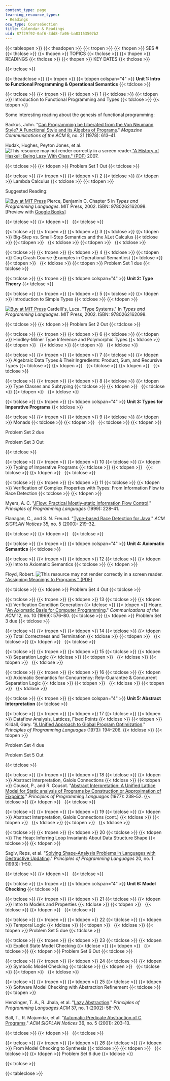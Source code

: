 ```yaml
---
content_type: page
learning_resource_types:
- Readings
ocw_type: CourseSection
title: Calendar & Readings
uid: 87f29f92-0af6-3dd8-fa06-ba83153507b2
---
```


{{< tableopen >}}
{{< theadopen >}}
{{< tropen >}}
{{< thopen >}}
SES #
{{< thclose >}}
{{< thopen >}}
TOPICS
{{< thclose >}}
{{< thopen >}}
READINGS
{{< thclose >}}
{{< thopen >}}
KEY DATES
{{< thclose >}}

{{< trclose >}}

{{< theadclose >}}
{{< tropen >}}
{{< tdopen colspan="4" >}}
**Unit 1: Intro to Functional Programming & Operational Semantics**
{{< tdclose >}}

{{< trclose >}}
{{< tropen >}}
{{< tdopen >}}
1
{{< tdclose >}}
{{< tdopen >}}
Introduction to Functional Programming and Types
{{< tdclose >}}
{{< tdopen >}}


Some interesting reading about the genesis of functional programming:

Backus, John. "[Can Programming be Liberated from the Von Neumann Style? A Functional Style and its Algebra of Programs](http://dx.doi.org/10.1145/359576.359579)." _Magazine Communications of the ACM_ 8, no. 21 (1978): 613–41.

Hudak, Hughes, Peyton Jones, et al. ![This resource may not render correctly in a screen reader.](/images/inacessible.gif)["A History of Haskell: Being Lazy With Class." (PDF)](https://www.microsoft.com/en-us/research/publication/a-history-of-haskell-being-lazy-with-class/) 2007.


{{< tdclose >}}
{{< tdopen >}}
Problem Set 1 Out
{{< tdclose >}}

{{< trclose >}}
{{< tropen >}}
{{< tdopen >}}
2
{{< tdclose >}}
{{< tdopen >}}
Lambda Calculus
{{< tdclose >}}
{{< tdopen >}}


Suggested Reading:

[![Buy at MIT Press](/images/mp_logo.gif)](https://mitpress.mit.edu/9780262162098) Pierce, Benjamin C. Chapter 5 in _Types and Programming Languages_. MIT Press, 2002. ISBN: 9780262162098. \[Preview with [Google Books](http://books.google.com/books?id=ti6zoAC9Ph8C&pg=PA51=onepage)\]


{{< tdclose >}}
{{< tdopen >}}
 
{{< tdclose >}}

{{< trclose >}}
{{< tropen >}}
{{< tdopen >}}
3
{{< tdclose >}}
{{< tdopen >}}
Big-Step vs. Small-Step Semantics and the λLet Calculus
{{< tdclose >}}
{{< tdopen >}}
 
{{< tdclose >}}
{{< tdopen >}}
 
{{< tdclose >}}

{{< trclose >}}
{{< tropen >}}
{{< tdopen >}}
4
{{< tdclose >}}
{{< tdopen >}}
Coq Crash Course (Examples in Operational Semantics)
{{< tdclose >}}
{{< tdopen >}}
 
{{< tdclose >}}
{{< tdopen >}}
Problem Set 1 due
{{< tdclose >}}

{{< trclose >}}
{{< tropen >}}
{{< tdopen colspan="4" >}}
**Unit 2: Type Theory**
{{< tdclose >}}

{{< trclose >}}
{{< tropen >}}
{{< tdopen >}}
5
{{< tdclose >}}
{{< tdopen >}}
Introduction to Simple Types
{{< tdclose >}}
{{< tdopen >}}


[![Buy at MIT Press](/images/mp_logo.gif)](https://mitpress.mit.edu/9780262162098) Cardelli's, Luca. "Type Systems." In _Types and Programming Languages_. MIT Press, 2002. ISBN: 9780262162098.


{{< tdclose >}}
{{< tdopen >}}
Problem Set 2 Out
{{< tdclose >}}

{{< trclose >}}
{{< tropen >}}
{{< tdopen >}}
6
{{< tdclose >}}
{{< tdopen >}}
Hindley-Milner Type Inference and Polymorphic Types
{{< tdclose >}}
{{< tdopen >}}
 
{{< tdclose >}}
{{< tdopen >}}
 
{{< tdclose >}}

{{< trclose >}}
{{< tropen >}}
{{< tdopen >}}
7
{{< tdclose >}}
{{< tdopen >}}
Algebraic Data Types & Their Ingredients: Product, Sum, and Recursive Types
{{< tdclose >}}
{{< tdopen >}}
 
{{< tdclose >}}
{{< tdopen >}}
 
{{< tdclose >}}

{{< trclose >}}
{{< tropen >}}
{{< tdopen >}}
8
{{< tdclose >}}
{{< tdopen >}}
Type Classes and Subtyping
{{< tdclose >}}
{{< tdopen >}}
 
{{< tdclose >}}
{{< tdopen >}}
 
{{< tdclose >}}

{{< trclose >}}
{{< tropen >}}
{{< tdopen colspan="4" >}}
**Unit 3: Types for Imperative Programs**
{{< tdclose >}}

{{< trclose >}}
{{< tropen >}}
{{< tdopen >}}
9
{{< tdclose >}}
{{< tdopen >}}
Monads
{{< tdclose >}}
{{< tdopen >}}
 
{{< tdclose >}}
{{< tdopen >}}


Problem Set 2 due

Problem Set 3 Out


{{< tdclose >}}

{{< trclose >}}
{{< tropen >}}
{{< tdopen >}}
10
{{< tdclose >}}
{{< tdopen >}}
Typing of Imperative Programs
{{< tdclose >}}
{{< tdopen >}}
 
{{< tdclose >}}
{{< tdopen >}}
 
{{< tdclose >}}

{{< trclose >}}
{{< tropen >}}
{{< tdopen >}}
11
{{< tdclose >}}
{{< tdopen >}}
Verification of Complex Properties with Types: From Information Flow to Race Detection
{{< tdclose >}}
{{< tdopen >}}


Myers, A. C. "[JFlow: Practical Mostly-static Information Flow Control](http://dx.doi.org/10.1145/292540.292561)." _Principles of Programming Languages_ (1999): 228–41.

Flanagan, C., and S. N. Freund. "[Type-based Race Detection for Java](http://dx.doi.org/10.1145/358438.349328)." _ACM SIGPLAN Notices_ 35, no. 5 (2000): 219–32.


{{< tdclose >}}
{{< tdopen >}}
 
{{< tdclose >}}

{{< trclose >}}
{{< tropen >}}
{{< tdopen colspan="4" >}}
**Unit 4: Axiomatic Semantics**
{{< tdclose >}}

{{< trclose >}}
{{< tropen >}}
{{< tdopen >}}
12
{{< tdclose >}}
{{< tdopen >}}
Intro to Axiomatic Semantics
{{< tdclose >}}
{{< tdopen >}}


Floyd, Robert. ![This resource may not render correctly in a screen reader.](/images/inacessible.gif)["Assigning Meanings to Programs." (PDF)](http://www.eecs.berkeley.edu/~necula/Papers/FloydMeaning.pdf)


{{< tdclose >}}
{{< tdopen >}}
Problem Set 4 Out
{{< tdclose >}}

{{< trclose >}}
{{< tropen >}}
{{< tdopen >}}
13
{{< tdclose >}}
{{< tdopen >}}
Verification Condition Generation
{{< tdclose >}}
{{< tdopen >}}
Hoare. "[An Axiomatic Basis for Computer Programming](http://dx.doi.org/10.1145/363235.363259)." _Communications of the ACM_ 12, no. 10 (1969): 576–80.
{{< tdclose >}}
{{< tdopen >}}
Problem Set 3 due
{{< tdclose >}}

{{< trclose >}}
{{< tropen >}}
{{< tdopen >}}
14
{{< tdclose >}}
{{< tdopen >}}
Total Correctness and Termination
{{< tdclose >}}
{{< tdopen >}}
 
{{< tdclose >}}
{{< tdopen >}}
 
{{< tdclose >}}

{{< trclose >}}
{{< tropen >}}
{{< tdopen >}}
15
{{< tdclose >}}
{{< tdopen >}}
Separation Logic
{{< tdclose >}}
{{< tdopen >}}
 
{{< tdclose >}}
{{< tdopen >}}
 
{{< tdclose >}}

{{< trclose >}}
{{< tropen >}}
{{< tdopen >}}
16
{{< tdclose >}}
{{< tdopen >}}
Axiomatic Semantics for Concurrency: Rely-Guarantee & Concurrent Separation Logic
{{< tdclose >}}
{{< tdopen >}}
 
{{< tdclose >}}
{{< tdopen >}}
 
{{< tdclose >}}

{{< trclose >}}
{{< tropen >}}
{{< tdopen colspan="4" >}}
**Unit 5: Abstract Interpretation**
{{< tdclose >}}

{{< trclose >}}
{{< tropen >}}
{{< tdopen >}}
17
{{< tdclose >}}
{{< tdopen >}}
Dataflow Analysis, Lattices, Fixed Points
{{< tdclose >}}
{{< tdopen >}}
Kildall, Gary. "[A Unified Approach to Global Program Optimization](http://dx.doi.org/10.1145/512927.512945)." _Principles of Programming Languages_ (1973): 194–206.
{{< tdclose >}}
{{< tdopen >}}


Problem Set 4 due

Problem Set 5 Out


{{< tdclose >}}

{{< trclose >}}
{{< tropen >}}
{{< tdopen >}}
18
{{< tdclose >}}
{{< tdopen >}}
Abstract Interpretation, Galois Connections
{{< tdclose >}}
{{< tdopen >}}
Cousot, P., and R. Cousot. "[Abstract Interpretation: A Unified Lattice Model for Static analysis of Programs by Construction or Approximation of Fixpoints](http://dx.doi.org/10.1145/512950.512973)." _Principles of Programming Languages_ (1977): 238–52.
{{< tdclose >}}
{{< tdopen >}}
 
{{< tdclose >}}

{{< trclose >}}
{{< tropen >}}
{{< tdopen >}}
19
{{< tdclose >}}
{{< tdopen >}}
Abstract Interpretation, Galois Connections (cont.)
{{< tdclose >}}
{{< tdopen >}}
 
{{< tdclose >}}
{{< tdopen >}}
 
{{< tdclose >}}

{{< trclose >}}
{{< tropen >}}
{{< tdopen >}}
20
{{< tdclose >}}
{{< tdopen >}}
The Heap: Inferring Loop Invariants About Data Structure Shape
{{< tdclose >}}
{{< tdopen >}}


Sagiv, Reps, et al. "[Solving Shape-Analysis Problems in Languages with Destructive Updating](http://dx.doi.org/10.1145/271510.271517)." _Principles of Programming Languages_ 20, no. 1 (1993): 1–50.


{{< tdclose >}}
{{< tdopen >}}
 
{{< tdclose >}}

{{< trclose >}}
{{< tropen >}}
{{< tdopen colspan="4" >}}
**Unit 6: Model Checking**
{{< tdclose >}}

{{< trclose >}}
{{< tropen >}}
{{< tdopen >}}
21
{{< tdclose >}}
{{< tdopen >}}
Intro to Models and Properties
{{< tdclose >}}
{{< tdopen >}}
 
{{< tdclose >}}
{{< tdopen >}}
 
{{< tdclose >}}

{{< trclose >}}
{{< tropen >}}
{{< tdopen >}}
22
{{< tdclose >}}
{{< tdopen >}}
Temporal Logic
{{< tdclose >}}
{{< tdopen >}}
 
{{< tdclose >}}
{{< tdopen >}}
Problem Set 5 due
{{< tdclose >}}

{{< trclose >}}
{{< tropen >}}
{{< tdopen >}}
23
{{< tdclose >}}
{{< tdopen >}}
Explicit State Model Checking
{{< tdclose >}}
{{< tdopen >}}
 
{{< tdclose >}}
{{< tdopen >}}
Problem Set 6 Out
{{< tdclose >}}

{{< trclose >}}
{{< tropen >}}
{{< tdopen >}}
24
{{< tdclose >}}
{{< tdopen >}}
Symbolic Model Checking
{{< tdclose >}}
{{< tdopen >}}
 
{{< tdclose >}}
{{< tdopen >}}
 
{{< tdclose >}}

{{< trclose >}}
{{< tropen >}}
{{< tdopen >}}
25
{{< tdclose >}}
{{< tdopen >}}
Software Model Checking with Abstraction Refinement
{{< tdclose >}}
{{< tdopen >}}


Henzinger, T. A., R. Jhala, et al. "[Lazy Abstraction](http://dx.doi.org/10.1145/565816.503279)." _Principles of Programming Languages ACM_ 37, no. 1 (2002): 58–70.

Ball, T., R. Majumdar, et al. "[Automatic Predicate Abstraction of C Programs](http://web.cs.ucla.edu/~todd/research/pldi01.pdf)." _ACM SIGPLAN Notices_ 36, no. 5 (2001): 203–13.


{{< tdclose >}}
{{< tdopen >}}
 
{{< tdclose >}}

{{< trclose >}}
{{< tropen >}}
{{< tdopen >}}
26
{{< tdclose >}}
{{< tdopen >}}
From Model Checking to Synthesis
{{< tdclose >}}
{{< tdopen >}}
 
{{< tdclose >}}
{{< tdopen >}}
Problem Set 6 due
{{< tdclose >}}

{{< trclose >}}

{{< tableclose >}}